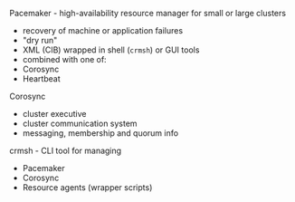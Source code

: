 Pacemaker - high-availability resource manager for small or large clusters
* recovery of machine or application failures
* "dry run"
* XML (CIB) wrapped in shell (`crmsh`) or GUI tools
* combined with one of:
 * Corosync
 * Heartbeat
 
Corosync
* cluster executive
* cluster communication system
* messaging, membership and quorum info

crmsh - CLI tool for managing
 * Pacemaker
 * Corosync
 * Resource agents (wrapper scripts)

